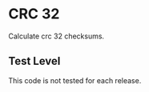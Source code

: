 CRC 32
======

Calculate crc 32 checksums.

Test Level
----------

This code is not tested for each release.
